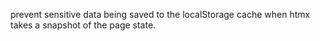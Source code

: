 prevent sensitive data being saved to the localStorage cache when htmx takes a snapshot of the page state.